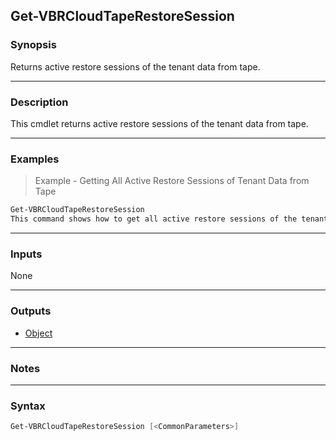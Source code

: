 Get-VBRCloudTapeRestoreSession
------------------------------

### Synopsis
Returns active restore sessions of the tenant data from tape.

---

### Description

This cmdlet returns active restore sessions of the tenant data from tape.

---

### Examples
> Example - Getting All Active Restore Sessions of Tenant Data from Tape

```PowerShell
Get-VBRCloudTapeRestoreSession
This command shows how to get all active restore sessions of the tenant data from tape.
```

---

### Inputs
None

---

### Outputs
* [Object](https://learn.microsoft.com/en-us/dotnet/api/System.Object)

---

### Notes

---

### Syntax
```PowerShell
Get-VBRCloudTapeRestoreSession [<CommonParameters>]
```
